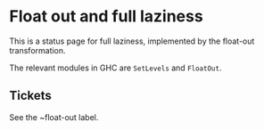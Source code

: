 # Float out and full laziness


This is a status page for full laziness, implemented by the float-out transformation.


The relevant modules in GHC are `SetLevels` and `FloatOut`.

## Tickets


See the ~float-out label.
